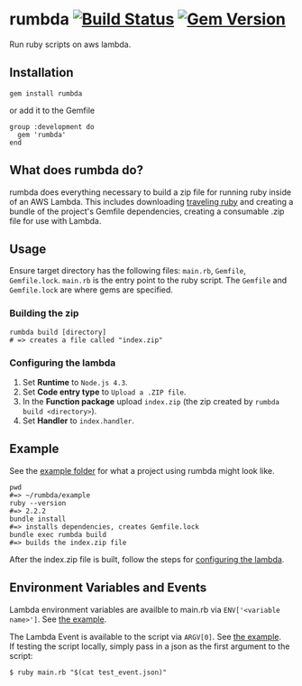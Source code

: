 # rumbda [![Build Status](https://travis-ci.org/kleaver/rumbda.svg?branch=master)](https://travis-ci.org/kleaver/rumbda) [![Gem Version](https://badge.fury.io/rb/rumbda.svg)](https://badge.fury.io/rb/rumbda)
Run ruby scripts on aws lambda.

## Installation
```
gem install rumbda
```
or add it to the Gemfile

```
group :development do
  gem 'rumbda'
end
```

## What does rumbda do?
rumbda does everything necessary to build a zip file for running ruby inside of an AWS Lambda. This includes downloading [traveling ruby](https://github.com/phusion/traveling-ruby) and creating a bundle of the project's Gemfile dependencies, creating a consumable .zip file for use with Lambda.

## Usage
Ensure target directory has the following files: `main.rb`, `Gemfile`, `Gemfile.lock`.
`main.rb` is the entry point to the ruby script. The `Gemfile` and `Gemfile.lock` are where gems are specified.

### Building the zip

```
rumbda build [directory]
# => creates a file called "index.zip"
```

### Configuring the lambda
1. Set **Runtime** to `Node.js 4.3`.
1. Set **Code entry type** to `Upload a .ZIP file`.
1. In the **Function package** upload `index.zip` (the zip created by `rumbda build <directory>`).
1. Set **Handler** to `index.handler`.

## Example
See the [example folder](example/) for what a project using rumbda might look like.
```
pwd
#=> ~/rumbda/example
ruby --version
#=> 2.2.2
bundle install
#=> installs dependencies, creates Gemfile.lock
bundle exec rumbda build
#=> builds the index.zip file
```
After the index.zip file is built, follow the steps for [configuring the lambda](#configuring-the-lambda).

## Environment Variables and Events
Lambda environment variables are availble to main.rb via `ENV['<variable name>']`.  See [the example](example/main.rb#L8).

The Lambda Event is available to the script via `ARGV[0]`.  See [the example](example/main.rb#L9).  
If testing the script locally, simply pass in a json as the first argument to the script:
```
$ ruby main.rb "$(cat test_event.json)"
```
